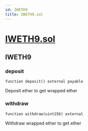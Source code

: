 ```yaml
---
id: IWETH9
title: IWETH9.sol
---
```

# [IWETH9.sol](https://github.com/chromatic-protocol/contracts/tree/main/contracts/core/interfaces/IWETH9.sol)

## IWETH9

### deposit

```solidity
function deposit() external payable
```

Deposit ether to get wrapped ether

### withdraw

```solidity
function withdraw(uint256) external
```

Withdraw wrapped ether to get ether

